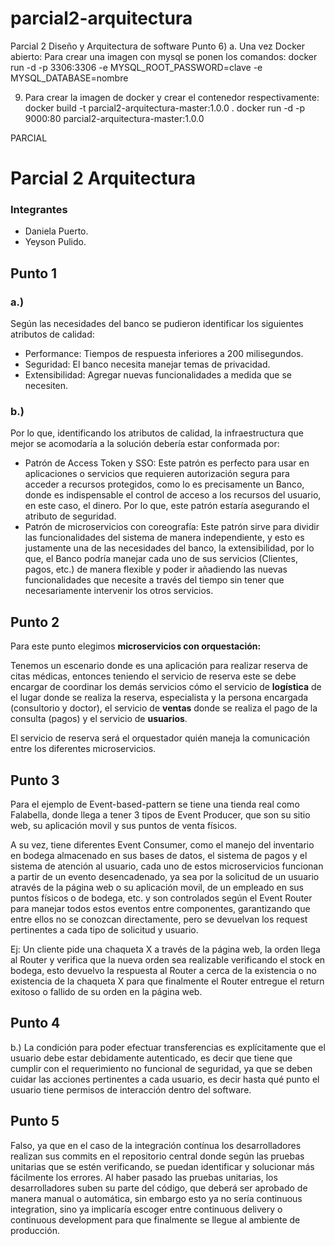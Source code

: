 # parcial2-arquitectura
Parcial 2 Diseño y Arquitectura de software
Punto 6) a. 
Una vez Docker abierto:
Para crear una imagen con mysql se ponen los comandos: 
docker run -d -p 3306:3306 -e MYSQL_ROOT_PASSWORD=clave -e MYSQL_DATABASE=nombre

9. Para crear la imagen de docker y crear el contenedor respectivamente:
docker build -t parcial2-arquitectura-master:1.0.0 .
docker run -d -p 9000:80 parcial2-arquitectura-master:1.0.0

PARCIAL

# Parcial 2 Arquitectura

### Integrantes

- Daniela Puerto.
- Yeyson Pulido.

## Punto 1

### a.)

Según las necesidades del banco se pudieron identificar los siguientes atributos de calidad:

- Performance: Tiempos de respuesta inferiores a 200 milisegundos.
- Seguridad: El banco necesita manejar temas de privacidad.
- Extensibilidad: Agregar nuevas funcionalidades a medida que se necesiten.

### b.)

Por lo que, identificando los atributos de calidad, la infraestructura que mejor se acomodaría a la solución debería estar conformada por:

- Patrón de Access Token y SSO: Este patrón es perfecto para usar en aplicaciones o servicios que requieren autorización segura para acceder a recursos protegidos, como lo es precisamente un Banco, donde es indispensable el control de acceso a los recursos del usuario, en este caso, el dinero. Por lo que, este patrón estaría asegurando el atributo de seguridad.
- Patrón de microservicios con coreografía: Este patrón sirve para dividir las funcionalidades del sistema de manera independiente, y esto es justamente una de las necesidades del banco, la extensibilidad, por lo que, el Banco podría manejar cada uno de sus servicios (Clientes, pagos, etc.) de manera flexible y poder ir añadiendo las nuevas funcionalidades que necesite a través del tiempo sin tener que necesariamente intervenir los otros servicios.

## Punto 2

Para este punto elegimos **microservicios con orquestación:**

Tenemos un escenario donde es una aplicación para realizar reserva de citas médicas, entonces teniendo el servicio de reserva este se debe encargar de coordinar los demás servicios cómo el servicio de **logística** de el lugar donde se realiza la reserva, especialista y la persona encargada (consultorio y doctor), el servicio de **ventas** donde se realiza el pago de la consulta (pagos) y el servicio de **usuarios**. 

El servicio de reserva será el orquestador quién maneja la comunicación entre los diferentes microservicios.

## Punto 3

Para el ejemplo de Event-based-pattern se tiene una tienda real como Falabella, donde llega a tener 3 tipos de Event Producer, que son su sitio web, su aplicación movil y sus puntos de venta físicos.

A su vez, tiene diferentes Event Consumer, como el manejo del inventario en bodega almacenado en sus bases de datos, el sistema de pagos y el sistema de atención al usuario, cada uno de estos microservicios funcionan a partir de un evento desencadenado, ya sea por la solicitud  de un usuario através de la página web o su aplicación movil, de un empleado en sus puntos físicos o de bodega, etc. y son controlados según el Event Router para manejar todos estos eventos entre componentes, garantizando que entre ellos no se conozcan directamente, pero se devuelvan los request pertinentes a cada tipo de solicitud y usuario.

Ej: Un cliente pide una chaqueta X a través de la página web, la orden llega al Router y verifica que la nueva orden sea realizable verificando el stock en bodega, esto devuelvo la respuesta al Router a cerca de la existencia o no existencia de la chaqueta X para que finalmente el Router entregue el return exitoso o fallido de su orden en la página web.

## Punto 4

b.) La condición para poder efectuar transferencias es explícitamente que el usuario debe estar debidamente autenticado, es decir que tiene que cumplir con el requerimiento no funcional de seguridad, ya que se deben cuidar las acciones pertinentes a cada usuario, es decir hasta qué punto el usuario tiene permisos de interacción dentro del software.

## Punto 5

Falso, ya que en el caso de la integración contínua los desarrolladores realizan sus commits en el repositorio central donde según las pruebas unitarias que se estén verificando, se puedan identificar y solucionar más fácilmente los errores. Al haber pasado las pruebas unitarias, los desarrolladores suben su parte del código, que deberá ser aprobado de manera manual o automática, sin embargo esto ya no sería continuous integration, sino ya implicaría escoger entre continuous delivery o continuous development para que finalmente se llegue al ambiente de producción.

